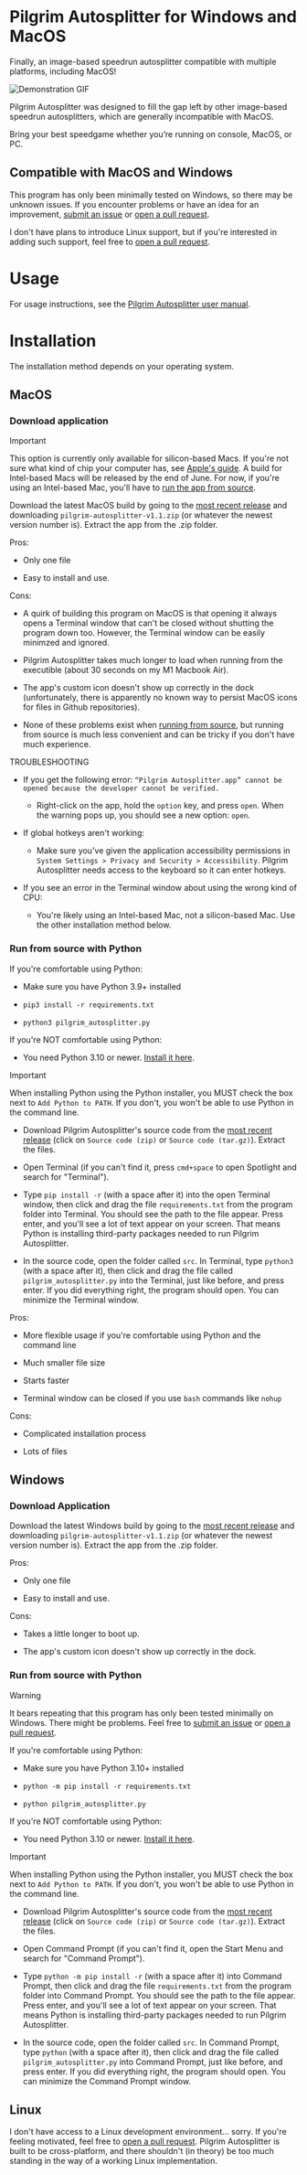 # Pilgrim Autosplitter for Windows and MacOS

Finally, an image-based speedrun autosplitter compatible with multiple platforms, including MacOS!

![Demonstration GIF](resources/demo.gif)

Pilgrim Autosplitter was designed to fill the gap left by other image-based speedrun autosplitters, which are generally incompatible with MacOS.

Bring your best speedgame whether you’re running on console, MacOS, or PC.

## Compatible with MacOS and Windows

This program has only been minimally tested on Windows, so there may be unknown issues. If you encounter problems or have an idea for an improvement, [submit an issue](https://github.com/pilgrimtabby/pilgrim-autosplitter/issues) or [open a pull request](https://github.com/pilgrimtabby/pilgrim-autosplitter/pulls).

I don't have plans to introduce Linux support, but if you're interested in adding such support, feel free to [open a pull request](https://github.com/pilgrimtabby/pilgrim-autosplitter/pulls).

# Usage

For usage instructions, see the [Pilgrim Autosplitter user manual](https://pilgrimtabby.github.io/pilgrim-autosplitter/).

# Installation

The installation method depends on your operating system.

## MacOS

### Download application

> [!IMPORTANT]  
> This option is currently only available for silicon-based Macs. If you're not sure what kind of chip your computer has, see [Apple's guide](https://support.apple.com/en-us/116943). A build for Intel-based Macs will be released by the end of June. For now, if you're using an Intel-based Mac, you'll have to [run the app from source](#run-from-source-with-python).

Download the latest MacOS build by going to the [most recent release](https://github.com/pilgrimtabby/pilgrim-autosplitter/releases/) and downloading `pilgrim-autosplitter-v1.1.zip` (or whatever the newest version number is). Extract the app from the .zip folder.

Pros:

* Only one file

* Easy to install and use.

Cons:

* A quirk of building this program on MacOS is that opening it always opens a Terminal window that can't be closed without shutting the program down too. However, the Terminal window can be easily minimzed and ignored.

* Pilgrim Autosplitter takes much longer to load when running from the executible (about 30 seconds on my M1 Macbook Air).

* The app's custom icon doesn't show up correctly in the dock (unfortunately, there is apparently no known way to persist MacOS icons for files in Github repositories).

* None of these problems exist when [running from source](#run-from-source-with-python), but running from source is much less convenient and can be tricky if you don't have much experience.

TROUBLESHOOTING

* If you get the following error: `“Pilgrim Autosplitter.app” cannot be opened because the developer cannot be verified.`

  * Right-click on the app, hold the `option` key, and press `open`. When the warning pops up, you should see a new option: `open`.

* If global hotkeys aren't working:

  * Make sure you've given the application accessibility permissions in `System Settings > Privacy and Security > Accessibility`. Pilgrim Autosplitter needs access to the keyboard so it can enter hotkeys.

* If you see an error in the Terminal window about using the wrong kind of CPU:

  * You're likely using an Intel-based Mac, not a silicon-based Mac. Use the other installation method below.

### Run from source with Python

If you're comfortable using Python:

* Make sure you have Python 3.9+ installed

* `pip3 install -r requirements.txt`

* `python3 pilgrim_autosplitter.py`

If you're NOT comfortable using Python:

* You need Python 3.10 or newer. [Install it here](https://www.python.org/downloads/).

> [!Important]
> When installing Python using the Python installer, you MUST check the box next to `Add Python to PATH`. If you don't, you won't be able to use Python in the command line.

* Download Pilgrim Autosplitter's source code from the [most recent release](https://github.com/pilgrimtabby/pilgrim-autosplitter/releases/) (click on `Source code (zip)` or `Source code (tar.gz)`). Extract the files.

* Open Terminal (if you can't find it, press `cmd+space` to open Spotlight and search for "Terminal").

* Type `pip install -r` (with a space after it) into the open Terminal window, then click and drag the file `requirements.txt` from the program folder into Terminal. You should see the path to the file appear. Press enter, and you'll see a lot of text appear on your screen. That means Python is installing third-party packages needed to run Pilgrim Autosplitter.

* In the source code, open the folder called `src`. In Terminal, type `python3` (with a space after it), then click and drag the file called `pilgrim_autosplitter.py` into the Terminal, just like before, and press enter. If you did everything right, the program should open. You can minimize the Terminal window.

Pros:

* More flexible usage if you're comfortable using Python and the command line

* Much smaller file size

* Starts faster

* Terminal window can be closed if you use `bash` commands like `nohup`

Cons:

* Complicated installation process

* Lots of files

## Windows

### Download Application

Download the latest Windows build by going to the [most recent release](https://github.com/pilgrimtabby/pilgrim-autosplitter/releases/) and downloading `pilgrim-autosplitter-v1.1.zip` (or whatever the newest version number is). Extract the app from the .zip folder.

Pros:

* Only one file

* Easy to install and use.

Cons:

* Takes a little longer to boot up.

* The app's custom icon doesn't show up correctly in the dock.

### Run from source with Python

> [!WARNING]  
> It bears repeating that this program has only been tested minimally on Windows. There might be problems. Feel free to [submit an issue](https://github.com/pilgrimtabby/pilgrim-autosplitter/issues/) or [open a pull request](https://github.com/pilgrimtabby/pilgrim-autosplitter/pulls).

If you're comfortable using Python:

* Make sure you have Python 3.10+ installed

* `python -m pip install -r requirements.txt`

* `python pilgrim_autosplitter.py`

If you're NOT comfortable using Python:

* You need Python 3.10 or newer. [Install it here](https://www.python.org/downloads/).

> [!Important]
> When installing Python using the Python installer, you MUST check the box next to `Add Python to PATH`. If you don't, you won't be able to use Python in the command line.

* Download Pilgrim Autosplitter's source code from the [most recent release](https://github.com/pilgrimtabby/pilgrim-autosplitter/releases/) (click on `Source code (zip)` or `Source code (tar.gz)`). Extract the files.

* Open Command Prompt (if you can't find it, open the Start Menu and search for "Command Prompt").

* Type `python -m pip install -r` (with a space after it) into Command Prompt, then click and drag the file `requirements.txt` from the program folder into Command Prompt. You should see the path to the file appear. Press enter, and you'll see a lot of text appear on your screen. That means Python is installing third-party packages needed to run Pilgrim Autosplitter.

* In the source code, open the folder called `src`. In Command Prompt, type `python` (with a space after it), then click and drag the file called `pilgrim_autosplitter.py` into Command Prompt, just like before, and press enter. If you did everything right, the program should open. You can minimize the Command Prompt window.

## Linux

I don't have access to a Linux development environment... sorry. If you're feeling motivated, feel free to [open a pull request](https://github.com/pilgrimtabby/pilgrim-autosplitter/pulls). Pilgrim Autosplitter is built to be cross-platform, and there shouldn't (in theory) be too much standing in the way of a working Linux implementation.
